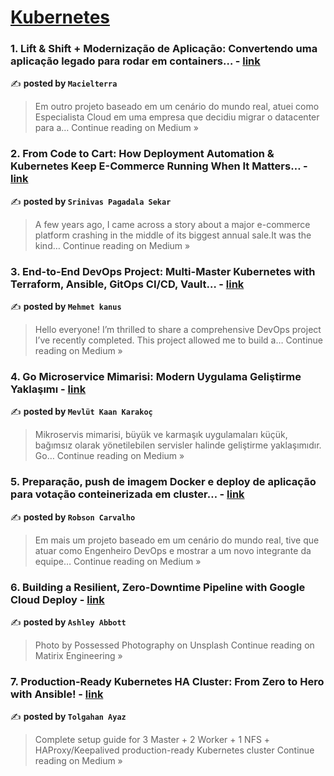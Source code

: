 
<h1><a href=https://medium.com/tag/kubernetes/recommended target="_blank" rel="noopener noreferrer">Kubernetes</a></h1>
<h3>1. Lift & Shift + Modernização de Aplicação: Convertendo uma aplicação legado para rodar em containers… - <a href="https://medium.com/@macielterra/lift-shift-moderniza%C3%A7%C3%A3o-de-aplica%C3%A7%C3%A3o-convertendo-uma-aplica%C3%A7%C3%A3o-legado-para-rodar-em-containers-7d2e3b79cdb6?source=rss------kubernetes-5" target="_blank" rel="noopener noreferrer">link</a></h3>

✍️ **posted by `Macielterra`**

<blockquote>Em outro projeto baseado em um cenário do mundo real, atuei como Especialista Cloud em uma empresa que decidiu migrar o datacenter para a…
Continue reading on Medium »</blockquote>

<h3>2. From Code to Cart: How Deployment Automation & Kubernetes Keep E-Commerce Running When It Matters… - <a href="https://medium.com/@pagadalasekarsrinivas/from-code-to-cart-how-deployment-automation-kubernetes-keep-e-commerce-running-when-it-matters-ead6d5eca6a4?source=rss------kubernetes-5" target="_blank" rel="noopener noreferrer">link</a></h3>

✍️ **posted by `Srinivas Pagadala Sekar`**

<blockquote>A few years ago, I came across a story about a major e-commerce platform crashing in the middle of its biggest annual sale.It was the kind…
Continue reading on Medium »</blockquote>

<h3>3. End-to-End DevOps Project: Multi-Master Kubernetes with Terraform, Ansible, GitOps CI/CD, Vault… - <a href="https://medium.com/@mehmetkanus17/end-to-end-devops-project-multi-master-kubernetes-with-terraform-ansible-gitops-ci-cd-vault-af7f27b82941?source=rss------kubernetes-5" target="_blank" rel="noopener noreferrer">link</a></h3>

✍️ **posted by `Mehmet kanus`**

<blockquote>Hello everyone! I’m thrilled to share a comprehensive DevOps project I’ve recently completed. This project allowed me to build a…
Continue reading on Medium »</blockquote>

<h3>4. Go Microservice Mimarisi: Modern Uygulama Geliştirme Yaklaşımı - <a href="https://kaankarakoc42.medium.com/go-microservice-mimarisi-modern-uygulama-geli%C5%9Ftirme-yakla%C5%9F%C4%B1m%C4%B1-2b0a1832d48f?source=rss------kubernetes-5" target="_blank" rel="noopener noreferrer">link</a></h3>

✍️ **posted by `Mevlüt Kaan Karakoç`**

<blockquote>Mikroservis mimarisi, büyük ve karmaşık uygulamaları küçük, bağımsız olarak yönetilebilen servisler halinde geliştirme yaklaşımıdır. Go…
Continue reading on Medium »</blockquote>

<h3>5. Preparação, push de imagem Docker e deploy de aplicação para votação conteinerizada em cluster… - <a href="https://medium.com/@rob_carv/prepara%C3%A7%C3%A3o-push-de-imagem-docker-e-deploy-de-aplica%C3%A7%C3%A3o-para-vota%C3%A7%C3%A3o-conteinerizada-em-cluster-5a41c2c125a9?source=rss------kubernetes-5" target="_blank" rel="noopener noreferrer">link</a></h3>

✍️ **posted by `Robson Carvalho`**

<blockquote>Em mais um projeto baseado em um cenário do mundo real, tive que atuar como Engenheiro DevOps e mostrar a um novo integrante da equipe…
Continue reading on Medium »</blockquote>

<h3>6. Building a Resilient, Zero-Downtime Pipeline with Google Cloud Deploy - <a href="https://blog.matirix.co.uk/building-a-resilient-zero-downtime-pipeline-with-google-cloud-deploy-509eeea49e19?source=rss------kubernetes-5" target="_blank" rel="noopener noreferrer">link</a></h3>

✍️ **posted by `Ashley Abbott`**

<blockquote>Photo by Possessed Photography on Unsplash
Continue reading on Matirix Engineering »</blockquote>

<h3>7.  Production-Ready Kubernetes HA Cluster: From Zero to Hero with Ansible! - <a href="https://medium.com/@tolgahanayaz0/production-ready-kubernetes-ha-cluster-from-zero-to-hero-with-ansible-a75838e131a4?source=rss------kubernetes-5" target="_blank" rel="noopener noreferrer">link</a></h3>

✍️ **posted by `Tolgahan Ayaz`**

<blockquote>Complete setup guide for 3 Master + 2 Worker + 1 NFS + HAProxy/Keepalived production-ready Kubernetes cluster
Continue reading on Medium »</blockquote>

